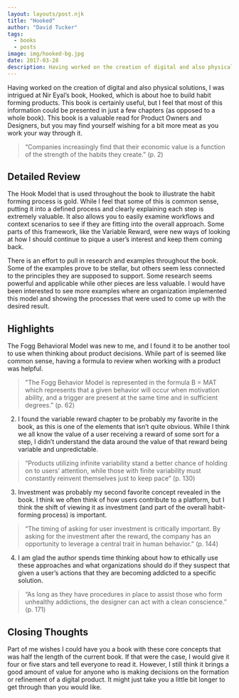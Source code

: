 ```yaml
---
layout: layouts/post.njk
title: "Hooked"
author: "David Tucker"
tags: 
  - books
  - posts
image: img/hooked-bg.jpg
date: 2017-03-28
description: Having worked on the creation of digital and also physical solutions, I was intrigued at Nir Eyal’s book, Hooked, which is about hoe to build habit forming products.
---
```


Having worked on the creation of digital and also physical solutions, I was intrigued at Nir Eyal’s book, Hooked, which is about hoe to build habit forming products.<!--more--> This book is certainly useful, but I feel that most of this information could be presented in just a few chapters (as opposed to a whole book). This book is a valuable read for Product Owners and Designers, but you may find yourself wishing for a bit more meat as you work your way through it.

> “Companies increasingly find that their economic value is a function of the strength of the habits they create.” (p. 2)

## Detailed Review

The Hook Model that is used throughout the book to illustrate the habit forming process is gold. While I feel that some of this is common sense, putting it into a defined process and clearly explaining each step is extremely valuable. It also allows you to easily examine workflows and context scenarios to see if they are fitting into the overall approach. Some parts of this framework, like the Variable Reward, were new ways of looking at how I should continue to pique a user’s interest and keep them coming back.

There is an effort to pull in research and examples throughout the book. Some of the examples prove to be stellar, but others seem less connected to the principles they are supposed to support. Some research seems powerful and applicable while other pieces are less valuable. I would have been interested to see more examples where an organization implemented this model and showing the processes that were used to come up with the desired result.

## Highlights

The Fogg Behavioral Model was new to me, and I found it to be another tool to use when thinking about product decisions. While part of is seemed like common sense, having a formula to review when working with a product was helpful.

> "The Fogg Behavior Model is represented in the formula B = MAT which represents that a given behavior will occur when motivation ability, and a trigger are present at the same time and in sufficient degrees.” (p. 62)

2. I found the variable reward chapter to be probably my favorite in the book, as this is one of the elements that isn’t quite obvious. While I think we all know the value of a user receiving a reward of some sort for a step, I didn’t understand the data around the value of that reward being variable and unpredictable.

> “Products utilizing infinite variability stand a better chance of holding on to users’ attention, while those with finite variability must constantly reinvent themselves just to keep pace” (p. 130)

3. Investment was probably my second favorite concept revealed in the book. I think we often think of how users contribute to a platform, but I think the shift of viewing it as investment (and part of the overall habit-forming process) is important.

> “The timing of asking for user investment is critically important. By asking for the investment after the reward, the company has an opportunity to leverage a central trait in human behavior.” (p. 144)

4. I am glad the author spends time thinking about how to ethically use these approaches and what organizations should do if they suspect that given a user’s actions that they are becoming addicted to a specific solution.

> “As long as they have procedures in place to assist those who form unhealthy addictions, the designer can act with a clean conscience.” (p. 171)

## Closing Thoughts

Part of me wishes I could have you a book with these core concepts that was half the length of the current book. If that were the case, I would give it four or five stars and tell everyone to read it. However, I still think it brings a good amount of value for anyone who is making decisions on the formation or refinement of a digital product. It might just take you a little bit longer to get through than you would like.